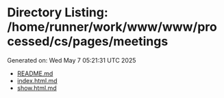 # Directory Listing: /home/runner/work/www/www/processed/cs/pages/meetings
Generated on: Wed May  7 05:21:31 UTC 2025

- [README.md](README.md)
- [index.html.md](index.html.md)
- [show.html.md](show.html.md)
